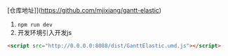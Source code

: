 [仓库地址]](https://github.com/mjixiang/gantt-elastic)


1. `npm run dev`
2. 开发环境引入开发js
```html
<script src="http://0.0.0.0:8088/dist/GanttElastic.umd.js"></script>
```